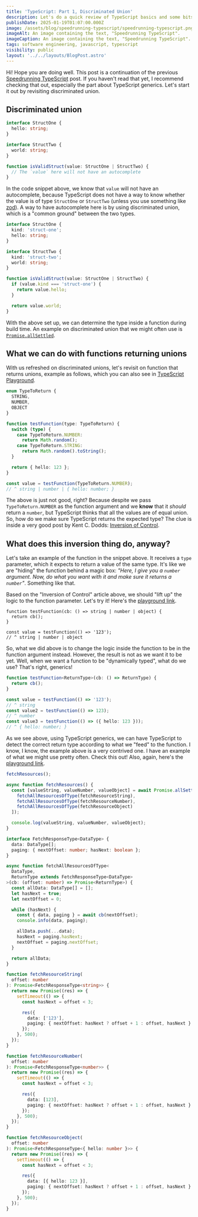 ```yaml
---
title: 'TypeScript: Part 1, Discriminated Union'
description: Let's do a quick review of TypeScript basics and some bits beyond that you might use often.
publishDate: 2025-01-19T01:07:00.000Z
image: /assets/blog/speedrunning-typescript/speedrunning-typescript.png
imageAlt: An image containing the text, "Speedrunning TypeScript".
imageCaption: An image containing the text, "Speedrunning TypeScript".
tags: software engineering, javascript, typescript
visibility: public
layout: '../../layouts/BlogPost.astro'
---
```


Hi! Hope you are doing well. This post is a continuation of the previous [Speedrunning TypeScript](./speedrunning-typescript.md) post. If you haven't read that yet, I recommend checking that out, especially the part about TypeScript generics. Let's start it out by revisiting discriminated union.

## Discriminated union

```ts
interface StructOne {
  hello: string;
}

interface StructTwo {
  world: string;
}

function isValidStruct(value: StructOne | StructTwo) {
  // The `value` here will not have an autocomplete
}
```

In the code snippet above, we know that `value` will not have an autocomplete, because TypeScript does not have a way to know whether the value is of type `StructOne` or `StructTwo` (unless you use something like [zod](https://github.com/colinhacks/zod)). A way to have autocomplete here is by using discriminated union, which is a "common ground" between the two types.

```ts
interface StructOne {
  kind: 'struct-one';
  hello: string;
}

interface StructTwo {
  kind: 'struct-two';
  world: string;
}

function isValidStruct(value: StructOne | StructTwo) {
  if (value.kind === 'struct-one') {
    return value.hello;
  }

  return value.world;
}
```

With the above set up, we can determine the type inside a function during build time. An example on discriminated union that we might often use is [`Promise.allSettled`](https://developer.mozilla.org/en-US/docs/Web/JavaScript/Reference/Global_Objects/Promise/allSettled).

## What we can do with functions returning unions

With us refreshed on discriminated unions, let's revisit on function that returns unions, example as follows, which you can also see in [TypeScript Playground](https://www.typescriptlang.org/play/?#code/KYOwrgtgBAKgngB2DA9gJWAFzAJxFAbwFgAoKcqAZRjQEkA5AcQBpSKp6BVAWQCEBRNKzIUA8rwBS-AMIxSAX1KkAZmBABjTAEsU+TMADOmAGJrNOkAApMiYAC5Yt1Bmx4AlITYUDAdy2Z1AAsoa1sPYhF2cnUAQwNgRyRnLFwQADouPkEHHBS8KABGLyioWPjE5HQ89Oo6JhzqqAByAqbiqEUSdtzXfAIoQOAAGyGUBwKAJgBmDoUlEnVdIygANxihsASAXih9I1MNbV1LeCSq3oyeATQ3UgB6O6gAPSfCqAAfKAAiAq+PwgGw1GDnAEAARsAcABuDpAA).

```ts
enum TypeToReturn {
  STRING,
  NUMBER,
  OBJECT
}

function testFunction(type: TypeToReturn) {
  switch (type) {
    case TypeToReturn.NUMBER:
      return Math.random();
    case TypeToReturn.STRING:
      return Math.random().toString();
  }

  return { hello: 123 };
}

const value = testFunction(TypeToReturn.NUMBER);
// ^ string | number | { hello: number; }
```

The above is just not good, right? Because despite we pass `TypeToReturn.NUMBER` as the function argument and we **know** that it _should_ return a `number`, but TypeScript thinks that all the values are of equal union. So, how do we make sure TypeScript returns the expected type? The clue is inside a very good post by Kent C. Dodds: [Inversion of Control](https://kentcdodds.com/blog/inversion-of-control).

## What does this inversion thing do, anyway?

Let's take an example of the function in the snippet above. It receives a `type` parameter, which it expects to return a value of the same type. It's like we are "hiding" the function behind a magic box: _"Here, I give you a `number` argument. Now, do what you want with it and make sure it returns a `number`"_. Something like that.

Based on the "Inversion of Control" article above, we should "lift up" the logic to the function parameter. Let's try it! Here's the [playground link](https://www.typescriptlang.org/play/?#code/GYVwdgxgLglg9mABFApgZygMXNeYAUEARgFyL4CUiAvAHyIYBOMYA5ogD6JggC2RKRp0RwiAKxTQqAbwCwAKESJGKKCEZJilBQF8FCiAgyIAbgEMANiBQ1k6LDlgJ8lGvQDkARgBMAZncUANwKAPQhiAB6DFDMbMI8-ILCohLQQA).

```tsx
function testFunction(cb: () => string | number | object) {
  return cb();
}

const value = testFunction(() => '123');
// ^ string | number | object
```

So, what we did above is to change the logic inside the function to be in the function argument instead. However, the result is not as we want it to be yet. Well, when we want a function to be "dynamically typed", what do we use? That's right, generics!

```ts
function testFunction<ReturnType>(cb: () => ReturnType) {
  return cb();
}

const value = testFunction(() => '123');
// ^ string
const value2 = testFunction(() => 123);
// ^ number
const value3 = testFunction(() => ({ hello: 123 }));
// ^ { hello: number; }
```

As we see above, using TypeScript generics, we can have TypeScript to detect the correct return type according to what we "feed" to the function. I know, I know, the example above is a very contrived one. I have an example of what we might use pretty often. Check this out! Also, again, here's the [playground link](https://www.typescriptlang.org/play/?target=7#code/GYUwLgxgFgSiDOB7ArgJwggFASgLACgCBDeATwDsIACYZSsAS0XJvGjiTQ3hyoG8CVKhGbwwVANoA3IgBtkIAMphUDcgHMANFRnyQAOWQBbAEYhU23QoDyJgFYgIYALpUAvFSIB3Ig3EAFVEQjBngQADo5WUVwMFkQABNMCUEhVkgoAEFZWQ4UdARrYAAVUgAHEExQDLyuJRU1dWxNVKFq6GzchHzuItKKqrZYbrrDU3Nm1vSOnNqC+D7yyvbhzgLbBydJ-CFnbABuAlSRciR48NlEdUwretUNSzkFMbMLHSeQDccwPHwAXyO+DUYHMwCIGCoADEhhwyqIQP0QAAeAAiRDARERAD5+KkEuiiAAuKhojGIiTOQ47KhlIjqRrEvhUcggAAeYCKwDCYGJ5GMr32VCgJH0bJ5VBMiEQ8SILD+VIBhHwJAo1Fo9CYLBWnTmvRKSyRqVJmKWLWpcDAaHIiKoYpA5AS8ChMIQcNOCINxuxBCxmAgJmJmEQwC54F5-Im7hxgWCoWRFqt2OwuOpJzEnhyxuJXqWFPckkpqXi4mF8FF7PzKgUVKExeZYs53PzAAYqakvFAGPEqJhS+Wfim0sJROImfiMdpafSNFQ-vnvL5xP7MCz2Y3wAcpmnpRE1MBEJhx0RJ3TGr8h1MosbwmVkPAoJhwk+j5vqUI+2L81PGuEP+ya2kq4ciGTYeN+GjhEB65gABiqpKg4BWhmsjGgqgLqk4mrTKsPR3I0QYgWGzIRqg2DEjGIRhEi0I1K68KIkiYj3OoWI4gI1IIZaqAsCyXhUBRcaYJgCHwMmbhsVM3LFAwRggCgYBCWJElvmkaYliKn4eMGobiEiVAAMyAkOQgiZgfBHsSEgAOQAIwAEz6VZzgntO6iMvWa6EeKf7iAA-FQ2lNgA1FQNlUMSgXgNoPmzn8r5Dn82gAKzNs28Wzq+cH4BhjDMNhuoGCRBE6eG4ykeRQSUciNHsHR7oMXyZWsYOVCcUhvH8ZVgnCQgSktUIUkyXJyAKbw4n9apI5ChpFZaV5VB6YZSrGa1WDmQSln2fpzk0qeGjuVBXnEjF-mReIIVhRFXnRTN4h-HFAFCIlVApWlsGZehdCYXlKwFV8TjFdypWvGRnWxlRNWrG6YQMUyUAgDkiDA+Ys7NexJmIdx9Z8QJYRCSJfXo2kg2yfJilRhNQhqdNZaaQF82LUZxmmetGKWXDCOXMSW2zjt4FufwHnASVNP9lQp3zRd4X0zpN20xW93pU9yWpelD0EH8QA).

```ts
fetchResources();

async function fetchResources() {
  const [valueString, valueNumber, valueObject] = await Promise.allSettled([
    fetchAllResourcesOfType(fetchResourceString),
    fetchAllResourcesOfType(fetchResourceNumber),
    fetchAllResourcesOfType(fetchResourceObject)
  ]);

  console.log(valueString, valueNumber, valueObject);
}

interface FetchResponseType<DataType> {
  data: DataType[];
  paging: { nextOffset: number; hasNext: boolean };
}

async function fetchAllResourcesOfType<
  DataType,
  ReturnType extends FetchResponseType<DataType>
>(cb: (offset: number) => Promise<ReturnType>) {
  const allData: DataType[] = [];
  let hasNext = true;
  let nextOffset = 0;

  while (hasNext) {
    const { data, paging } = await cb(nextOffset);
    console.info(data, paging);

    allData.push(...data);
    hasNext = paging.hasNext;
    nextOffset = paging.nextOffset;
  }

  return allData;
}

function fetchResourceString(
  offset: number
): Promise<FetchResponseType<string>> {
  return new Promise((res) => {
    setTimeout(() => {
      const hasNext = offset < 3;

      res({
        data: ['123'],
        paging: { nextOffset: hasNext ? offset + 1 : offset, hasNext }
      });
    }, 500);
  });
}

function fetchResourceNumber(
  offset: number
): Promise<FetchResponseType<number>> {
  return new Promise((res) => {
    setTimeout(() => {
      const hasNext = offset < 3;

      res({
        data: [123],
        paging: { nextOffset: hasNext ? offset + 1 : offset, hasNext }
      });
    }, 500);
  });
}

function fetchResourceObject(
  offset: number
): Promise<FetchResponseType<{ hello: number }>> {
  return new Promise((res) => {
    setTimeout(() => {
      const hasNext = offset < 3;

      res({
        data: [{ hello: 123 }],
        paging: { nextOffset: hasNext ? offset + 1 : offset, hasNext }
      });
    }, 500);
  });
}
```
